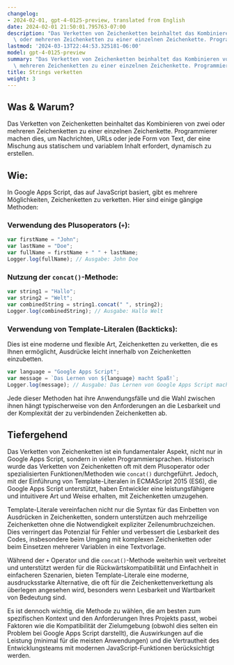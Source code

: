 ```yaml
---
changelog:
- 2024-02-01, gpt-4-0125-preview, translated from English
date: 2024-02-01 21:50:01.795763-07:00
description: "Das Verketten von Zeichenketten beinhaltet das Kombinieren von zwei\
  \ oder mehreren Zeichenketten zu einer einzelnen Zeichenkette. Programmierer machen\u2026"
lastmod: '2024-03-13T22:44:53.325181-06:00'
model: gpt-4-0125-preview
summary: "Das Verketten von Zeichenketten beinhaltet das Kombinieren von zwei oder\
  \ mehreren Zeichenketten zu einer einzelnen Zeichenkette. Programmierer machen\u2026"
title: Strings verketten
weight: 3
---
```


## Was & Warum?

Das Verketten von Zeichenketten beinhaltet das Kombinieren von zwei oder mehreren Zeichenketten zu einer einzelnen Zeichenkette. Programmierer machen dies, um Nachrichten, URLs oder jede Form von Text, der eine Mischung aus statischem und variablem Inhalt erfordert, dynamisch zu erstellen.

## Wie:

In Google Apps Script, das auf JavaScript basiert, gibt es mehrere Möglichkeiten, Zeichenketten zu verketten. Hier sind einige gängige Methoden:

### Verwendung des Plusoperators (`+`):

```javascript
var firstName = "John";
var lastName = "Doe";
var fullName = firstName + " " + lastName;
Logger.log(fullName); // Ausgabe: John Doe
```

### Nutzung der `concat()`-Methode:

```javascript
var string1 = "Hallo";
var string2 = "Welt";
var combinedString = string1.concat(" ", string2);
Logger.log(combinedString); // Ausgabe: Hallo Welt
```

### Verwendung von Template-Literalen (Backticks):

Dies ist eine moderne und flexible Art, Zeichenketten zu verketten, die es Ihnen ermöglicht, Ausdrücke leicht innerhalb von Zeichenketten einzubetten.

```javascript
var language = "Google Apps Script";
var message = `Das Lernen von ${language} macht Spaß!`;
Logger.log(message); // Ausgabe: Das Lernen von Google Apps Script macht Spaß!
```

Jede dieser Methoden hat ihre Anwendungsfälle und die Wahl zwischen ihnen hängt typischerweise von den Anforderungen an die Lesbarkeit und der Komplexität der zu verbindenden Zeichenketten ab.

## Tiefergehend

Das Verketten von Zeichenketten ist ein fundamentaler Aspekt, nicht nur in Google Apps Script, sondern in vielen Programmiersprachen. Historisch wurde das Verketten von Zeichenketten oft mit dem Plusoperator oder spezialisierten Funktionen/Methoden wie `concat()` durchgeführt. Jedoch, mit der Einführung von Template-Literalen in ECMAScript 2015 (ES6), die Google Apps Script unterstützt, haben Entwickler eine leistungsfähigere und intuitivere Art und Weise erhalten, mit Zeichenketten umzugehen.

Template-Literale vereinfachen nicht nur die Syntax für das Einbetten von Ausdrücken in Zeichenketten, sondern unterstützen auch mehrzeilige Zeichenketten ohne die Notwendigkeit expliziter Zeilenumbruchzeichen. Dies verringert das Potenzial für Fehler und verbessert die Lesbarkeit des Codes, insbesondere beim Umgang mit komplexen Zeichenketten oder beim Einsetzen mehrerer Variablen in eine Textvorlage.

Während der `+` Operator und die `concat()`-Methode weiterhin weit verbreitet und unterstützt werden für die Rückwärtskompatibilität und Einfachheit in einfacheren Szenarien, bieten Template-Literale eine moderne, ausdrucksstarke Alternative, die oft für die Zeichenkettenverkettung als überlegen angesehen wird, besonders wenn Lesbarkeit und Wartbarkeit von Bedeutung sind.

Es ist dennoch wichtig, die Methode zu wählen, die am besten zum spezifischen Kontext und den Anforderungen Ihres Projekts passt, wobei Faktoren wie die Kompatibilität der Zielumgebung (obwohl dies selten ein Problem bei Google Apps Script darstellt), die Auswirkungen auf die Leistung (minimal für die meisten Anwendungen) und die Vertrautheit des Entwicklungsteams mit modernen JavaScript-Funktionen berücksichtigt werden.
